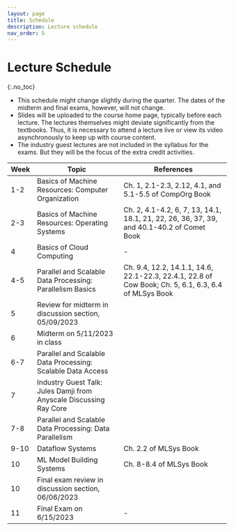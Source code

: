 ```yaml
---
layout: page
title: Schedule
description: Lecture schedule
nav_order: 5
---
```


# Lecture Schedule
{:.no_toc}

- This schedule might change slightly during the quarter. The dates of the midterm and final exams, however, will not change.
- Slides will be uploaded to the course home page, typically before each lecture. The lectures themselves might deviate significantly from the textbooks. Thus, it is necessary to attend a lecture live or view its video asynchronously to keep up with course content. 
- The industry guest lectures are not included in the syllabus for the exams. But they will be the focus of the extra credit activities. 

|Week|Topic|References|
|--|--|--|
|1-2|Basics of Machine Resources: Computer Organization|Ch. 1, 2.1-2.3, 2.12, 4.1, and 5.1-5.5 of CompOrg Book|
|2-3|Basics of Machine Resources: Operating Systems |Ch. 2, 4.1-4.2, 6, 7, 13, 14.1, 18.1, 21, 22, 26, 36, 37, 39, and 40.1-40.2 of Comet Book|
|4|Basics of Cloud Computing| - |
|4-5| Parallel and Scalable Data Processing: Parallelism Basics |Ch. 9.4, 12.2, 14.1.1, 14.6, 22.1-22.3, 22.4.1, 22.8 of Cow Book; Ch. 5, 6.1, 6.3, 6.4 of MLSys Book|
|5|Review for midterm in discussion section, 05/09/2023 ||
|6|Midterm on 5/11/2023 in class||
|6-7|Parallel and Scalable Data Processing: Scalable Data Access||
|7|Industry Guest Talk: Jules Damji from Anyscale Discussing Ray Core||
|7-8|Parallel and Scalable Data Processing: Data Parallelism ||
|9-10|Dataflow Systems|Ch. 2.2 of MLSys Book|
|10|ML Model Building Systems|Ch. 8-8.4 of MLSys Book|
|10|Final exam review in discussion section, 06/06/2023||
|11|Final Exam on 6/15/2023| - |
